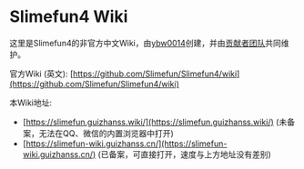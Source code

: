 # Slimefun4 Wiki

这里是Slimefun4的非官方中文Wiki，由[ybw0014](https://github.com)创建，并由[贡献者团队](https://github.com/GuizhanCraft/Slimefun-Wiki/graphs/contributors)共同维护。

官方Wiki (英文): [https://github.com/Slimefun/Slimefun4/wiki](https://github.com/Slimefun/Slimefun4/wiki)

本Wiki地址: 

- [https://slimefun.guizhanss.wiki/](https://slimefun.guizhanss.wiki/) (未备案，无法在QQ、微信的内置浏览器中打开)
- [https://slimefun-wiki.guizhanss.cn/](https://slimefun-wiki.guizhanss.cn/) (已备案，可直接打开，速度与上方地址没有差别)

